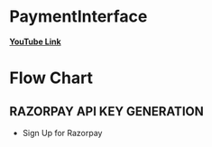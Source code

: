 # PaymentInterface

[**YouTube Link**](https://youtu.be/dQpf8tcEXsQ)

# Flow Chart

## RAZORPAY API KEY GENERATION

- Sign Up for Razorpay
